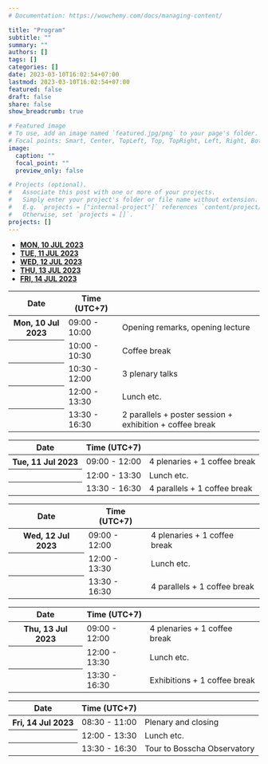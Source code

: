 ```yaml
---
# Documentation: https://wowchemy.com/docs/managing-content/

title: "Program"
subtitle: ""
summary: ""
authors: []
tags: []
categories: []
date: 2023-03-10T16:02:54+07:00
lastmod: 2023-03-10T16:02:54+07:00
featured: false
draft: false
share: false
show_breadcrumb: true

# Featured image
# To use, add an image named `featured.jpg/png` to your page's folder.
# Focal points: Smart, Center, TopLeft, Top, TopRight, Left, Right, BottomLeft, Bottom, BottomRight.
image:
  caption: ""
  focal_point: ""
  preview_only: false

# Projects (optional).
#   Associate this post with one or more of your projects.
#   Simply enter your project's folder or file name without extension.
#   E.g. `projects = ["internal-project"]` references `content/project/deep-learning/index.md`.
#   Otherwise, set `projects = []`.
projects: []
---
```

<style>
    <link href="https://cdnjs.cloudflare.com/ajax/libs/mdb-ui-kit/6.2.0/mdb.min.css" rel="stylesheet"/>
</style>
<!-- Tabs navs -->
<ul class="nav nav-tabs nav-fill mb-3" id="ex1" role="tablist">
  <li class="nav-item" role="presentation">
    <a
      class="nav-link active"
      id="ex2-tab-1"
      data-mdb-toggle="tab"
      href="#ex2-tabs-1"
      role="tab"
      aria-controls="ex2-tabs-1"
      aria-selected="true"
      ><b>MON, 10 JUL 2023</b></a
    >
  </li>
  <li class="nav-item" role="presentation">
    <a
      class="nav-link"
      id="ex2-tab-2"
      data-mdb-toggle="tab"
      href="#ex2-tabs-2"
      role="tab"
      aria-controls="ex2-tabs-2"
      aria-selected="false"
      ><b>TUE, 11 JUL 2023</b></a
    >
  </li>
  <li class="nav-item" role="presentation">
    <a
      class="nav-link"
      id="ex2-tab-3"
      data-mdb-toggle="tab"
      href="#ex2-tabs-3"
      role="tab"
      aria-controls="ex2-tabs-3"
      aria-selected="false"
      ><b>WED, 12 JUL 2023</b></a
    >
  </li>
  <li class="nav-item" role="presentation">
    <a
      class="nav-link"
      id="ex2-tab-4"
      data-mdb-toggle="tab"
      href="#ex2-tabs-4"
      role="tab"
      aria-controls="ex2-tabs-4"
      aria-selected="false"
      ><b>THU, 13 JUL 2023</b></a
    >
  </li>
  <li class="nav-item" role="presentation">
    <a
      class="nav-link"
      id="ex2-tab-5"
      data-mdb-toggle="tab"
      href="#ex2-tabs-5"
      role="tab"
      aria-controls="ex2-tabs-5"
      aria-selected="false"
      ><b>FRI, 14 JUL 2023</b></a
    >
  </li>
</ul>
<!-- Tabs navs -->

<!-- Tabs content -->
<div class="tab-content" id="ex2-content">
  <div
    class="tab-pane fade show active"
    id="ex2-tabs-1"
    role="tabpanel"
    aria-labelledby="ex2-tab-1"
  >
  <table class="table table-striped">
      <thead>
        <tr>
          <th scope="col">Date</th>
          <th scope="col">Time (UTC+7)</th>
          <th scope="col"></th>
        </tr>
      </thead>
      <tbody class="table-group-divider">
        <tr>
          <th scope="row">Mon, 10 Jul 2023</th>
          <td>09:00 - 10:00</td>
          <td>Opening remarks, opening lecture</td>
        </tr>
        <tr>
          <th scope="row"></th>
          <td>10:00 - 10:30</td>
          <td>Coffee break</td>
        </tr>
        <tr>
          <th scope="row"></th>
          <td>10:30 - 12:00</td>
          <td>3 plenary talks</td>
        </tr>
        <tr>
          <th scope="row"></th>
          <td>12:00 - 13:30</td>
          <td>Lunch etc.</td>
        </tr>
        <tr>
          <th scope="row"></th>
          <td>13:30 - 16:30</td>
          <td>2 parallels + poster session + exhibition + coffee break</td>
        </tr>
      </tbody>
  </table>
  </div>
  <div
    class="tab-pane fade"
    id="ex2-tabs-2"
    role="tabpanel"
    aria-labelledby="ex2-tab-2"
  >
    <table class="table table-striped">
      <thead>
        <tr>
          <th scope="col">Date</th>
          <th scope="col">Time (UTC+7)</th>
          <th scope="col"></th>
        </tr>
      </thead>
      <tbody class="table-group-divider">
        <tr>
          <th scope="row">Tue, 11 Jul 2023</th>
          <td>09:00 - 12:00</td>
          <td>4 plenaries + 1 coffee break</td>
        </tr>
        <tr>
          <th scope="row"></th>
          <td>12:00 - 13:30</td>
          <td>Lunch etc.</td>
        </tr>
        <tr>
          <th scope="row"></th>
          <td>13:30 - 16:30</td>
          <td>4 parallels + 1 coffee break</td>
        </tr>
      </tbody>
    </table>
  </div>
  <div
    class="tab-pane fade"
    id="ex2-tabs-3"
    role="tabpanel"
    aria-labelledby="ex2-tab-3"
  >
    <table class="table table-striped">
      <thead>
        <tr>
          <th scope="col">Date</th>
          <th scope="col">Time (UTC+7)</th>
          <th scope="col"></th>
        </tr>
      </thead>
      <tbody class="table-group-divider">
        <tr>
          <th scope="row">Wed, 12 Jul 2023</th>
          <td>09:00 - 12:00</td>
          <td>4 plenaries + 1 coffee break</td>
        </tr>
        <tr>
          <th scope="row"></th>
          <td>12:00 - 13:30</td>
          <td>Lunch etc.</td>
        </tr>
        <tr>
          <th scope="row"></th>
          <td>13:30 - 16:30</td>
          <td>4 parallels + 1 coffee break</td>
        </tr>
      </tbody>
    </table>
  </div>
  <div
    class="tab-pane fade"
    id="ex2-tabs-4"
    role="tabpanel"
    aria-labelledby="ex2-tab-4"
  >
    <table class="table table-striped">
      <thead>
        <tr>
          <th scope="col">Date</th>
          <th scope="col">Time (UTC+7)</th>
          <th scope="col"></th>
        </tr>
      </thead>
      <tbody class="table-group-divider">
        <tr>
          <th scope="row">Thu, 13 Jul 2023</th>
          <td>09:00 - 12:00</td>
          <td>4 plenaries + 1 coffee break</td>
        </tr>
        <tr>
          <th scope="row"></th>
          <td>12:00 - 13:30</td>
          <td>Lunch etc.</td>
        </tr>
        <tr>
          <th scope="row"></th>
          <td>13:30 - 16:30</td>
          <td>Exhibitions + 1 coffee break</td>
        </tr>
      </tbody>
    </table>
  </div>
  <div
    class="tab-pane fade"
    id="ex2-tabs-5"
    role="tabpanel"
    aria-labelledby="ex2-tab-5"
  >
    <table class="table table-striped">
      <thead>
        <tr>
          <th scope="col">Date</th>
          <th scope="col">Time (UTC+7)</th>
          <th scope="col"></th>
        </tr>
      </thead>
      <tbody class="table-group-divider">
        <tr>
          <th scope="row">Fri, 14 Jul 2023</th>
          <td>08:30 - 11:00</td>
          <td>Plenary and closing</td>
        </tr>
        <tr>
          <th scope="row"></th>
          <td>12:00 - 13:30</td>
          <td>Lunch etc.</td>
        </tr>
        <tr>
          <th scope="row"></th>
          <td>13:30 - 16:30</td>
          <td>Tour to Bosscha Observatory</td>
        </tr>
      </tbody>
    </table>
  </div>
</div>
<script
  type="text/javascript"
  src="https://cdnjs.cloudflare.com/ajax/libs/mdb-ui-kit/6.2.0/mdb.min.js">
</script>